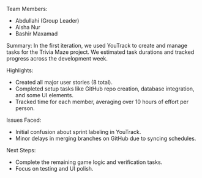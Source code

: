 Team Members:
- Abdullahi (Group Leader)
- Aisha Nur
- Bashir Maxamad

Summary:
In the first iteration, we used YouTrack to create and manage tasks for the Trivia Maze project. We estimated task durations and tracked progress across the development week.

Highlights:
- Created all major user stories (8 total).
- Completed setup tasks like GitHub repo creation, database integration, and some UI elements.
- Tracked time for each member, averaging over 10 hours of effort per person.

Issues Faced:
- Initial confusion about sprint labeling in YouTrack.
- Minor delays in merging branches on GitHub due to syncing schedules.

Next Steps:
- Complete the remaining game logic and verification tasks.
- Focus on testing and UI polish.

